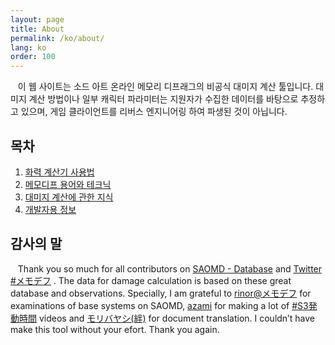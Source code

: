 ```yaml
---
layout: page
title: About
permalink: /ko/about/
lang: ko
order: 100
---
```

&nbsp;&nbsp;&nbsp;이 웹 사이트는 소드 아트 온라인 메모리 디프래그의 비공식 대미지 계산 툴입니다. 대미지 계산 방법이나 일부 캐릭터 파라미터는 지원자가 수집한 데이터를 바탕으로 추정하고 있으며, 게임 클라이언트를 리버스 엔지니어링 하여 파생된 것이 아닙니다.

## 목차
1. [화력 계산기 사용법](/saomddc/ko/usage)
2. [메모디프 용어와 테크닉](/saomddc/ko/tips)
3. [대미지 계산에 관한 지식](/saomddc/ko/knowledge)
4. [개발자용 정보](/saomddc/ko/developer)

## 감사의 말
&nbsp;&nbsp;&nbsp;Thank you so much for all contributors on
[SAOMD - Database](https://saomd-fanadata.fr/)
and
[Twitter #メモデフ](https://twitter.com/search?q=%23%E3%83%A1%E3%83%A2%E3%83%87%E3%83%95)
.
The data for damage calculation is based on these great database and observations. 
Specially, I am grateful to 
[rinor@メモデフ](https://twitter.com/rinor7001)
for examinations of base systems on SAOMD,
[azami](https://twitter.com/azami0172) for making a lot of [#S3発動時間](https://twitter.com/search?q=%23S3%E7%99%BA%E5%8B%95%E6%99%82%E9%96%93&src=typd) videos
and
[モリバヤシ(絆)](https://twitter.com/moribys_saomd) for document translation.
I couldn’t have make this tool without your efort. 
Thank you again.
